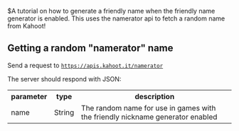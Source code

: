 $A tutorial on how to generate a friendly name when the friendly name generator is enabled. This uses the namerator api to fetch a random name from Kahoot!
## Getting a random "namerator" name

Send a request to [`https://apis.kahoot.it/namerator`](https://apis.kahoot.it/namerator)

The server should respond with JSON:

<table>
  <tr>
    <th>parameter</th>
    <th>type</th>
    <th>description</th>
  </tr>
  <tr>
    <td>name</td>
    <td>String</td>
    <td>The random name for use in games with the friendly nickname generator enabled</td>
  </tr>
</table>
